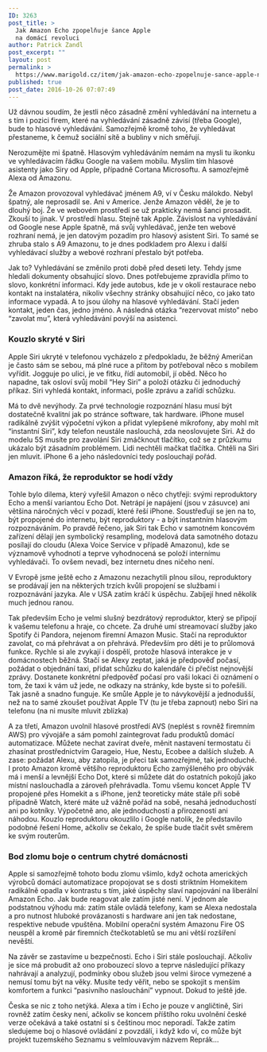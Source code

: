 ```yaml
---
ID: 3263
post_title: >
  Jak Amazon Echo zpopelňuje šance Apple
  na domácí revoluci
author: Patrick Zandl
post_excerpt: ""
layout: post
permalink: >
  https://www.marigold.cz/item/jak-amazon-echo-zpopelnuje-sance-apple-na-domaci-revoluci
published: true
post_date: 2016-10-26 07:07:49
---
```

Už dávnou soudím, že  jestli něco zásadně změní vyhledávání na internetu a s tím i pozici firem, které na vyhledávání zásadně závisí (třeba Google), bude to hlasové vyhledávání. Samozřejmě kromě toho, že vyhledávat přestaneme, k čemuž sociální sítě a bubliny v nich směřují. 

Nerozumějte mi špatně. Hlasovým vyhledáváním nemám na mysli tu ikonku ve vyhledávacím řádku Google na vašem mobilu. Myslím tím hlasové asistenty jako Siry od Apple, případně Cortana Microsoftu. A samozřejmě Alexa od Amazonu. 

Že Amazon provozoval vyhledávač jménem A9, ví v Česku málokdo. Nebyl špatný, ale neprosadil se. Ani v Americe. Jenže Amazon věděl, že je to dlouhý boj. Že ve webovém prostředí se už prakticky nemá šanci prosadit. Zkouší to jinak. V prostředí hlasu. Stejně tak Apple. Závislost na vyhledávání od Google nese  Apple špatně, má svůj vyhledávač, jenže ten webové rozhraní nemá, je jen datovým pozadím pro hlasový asistent Siri. To samé se zhruba stalo s A9 Amazonu, to je dnes podkladem pro Alexu i další vyhledávací služby a webové rozhraní přestalo být potřeba. 

Jak to? Vyhledávání se změnilo proti době před deseti lety. Tehdy jsme hledali dokumenty obsahující slovo. Dnes potřebujeme zpravidla přímo to slovo, konkrétní informaci. Kdy jede autobus, kde je v okolí restaurace nebo kontakt na instalatéra, nikoliv všechny stránky obsahující něco, co jako tato informace vypadá. A to jsou úlohy na hlasové vyhledávání. Stačí jeden kontakt, jeden čas, jedno jméno. A následná otázka “rezervovat místo” nebo “zavolat mu”, která vyhledávání povýší na asistenci. 

<h3>Kouzlo skryté v Siri</h3

Apple Siri ukryté v telefonou vycházelo z předpokladu, že běžný Američan je často sám se sebou, má plné ruce a přitom by potřeboval něco s mobilem vyřídit. Jogguje po ulici, je ve fitku, řídí automobil, jí oběd. Něco ho napadne, tak osloví svůj mobil “Hey Siri” a položí otázku či jednoduchý příkaz. Siri vyhledá kontakt, informaci, pošle zprávu a zařídí schůzku. 

Má to dvě nevýhody. Za prvé technologie rozpoznání hlasu musí být dostatečně kvalitní jak po stránce software, tak hardware. iPhone musel radikálně zvýšit výpočetní výkon a přidat vylepšené mikrofony, aby mohl mít “instantní Siri”, kdy telefon neustále naslouchá, zda neoslovujete Siri. Až do modelu 5S musíte pro zavolání Siri zmáčknout tlačítko, což se z průzkumu ukázalo být zásadním problémem. Lidi nechtěli mačkat tlačítka. Chtěli na Siri jen mluvit. iPhone 6 a jeho následovníci tedy poslouchají pořád. 

<h3>Amazon říká, že reproduktor se hodí vždy</h3>

Tohle bylo dilema, který vyřešil Amazon o něco chytřeji: svými reproduktory Echo a menší variantou Echo Dot. Netrápí je napájení (jsou v zásuvce) ani většina náročných věcí v pozadí, které řeší iPhone. Soustřeďují se jen na to, být propojené do internetu, být reproduktory - a být instantním hlasovým rozpoznáváním. Po pravdě řečeno, jak Siri tak Echo v samotném koncovém zařízení dělají jen symbolický resampling, modelová data samotného dotazu posílají do cloudu (Alexa Voice Service v případě Amazonu), kde se významově vyhodnotí a teprve vyhodnocená se položí internímu vyhledávači. To ovšem nevadí, bez internetu dnes ničeho není. 

V Evropě jsme ještě echo z Amazonu nezachytili plnou silou, reproduktory se prodávají jen na některých trzích kvůli propojení se službami i rozpoznávání jazyka. Ale v USA zatím kráčí k úspěchu. Zabíjejí hned několik much jednou ranou. 

Tak především Echo je velmi slušný bezdrátový reproduktor, který se připojí k vašemu telefonu a hraje, co chcete. Za druhé umí streamovací služby jako Spotify či Pandora, nejenom firemní Amazon Music. Stačí na reproduktor zavolat, co má přehrávat a on přehrává. Především pro děti je to průlomová funkce. Rychle si ale zvykají i dospělí, protože hlasová interakce je v domácnostech běžná. Stačí se Alexy zeptat, jaká je předpověď počasí, požádat o objednání taxi, přidat schůzku do kalendáře či přečíst nejnovější zprávy. Dostanete konkrétní předpověď počasí pro vaši lokaci či oznámení o tom, že taxi k vám už jede, ne odkazy na stránky, kde byste si to pořešili.  Tak jasně a snadno funguje. Ke smůle Apple je to návykovější a jednodušší, než na to samé zkoušet používat Apple TV (tu je třeba zapnout) nebo Siri na telefonu (na ni musíte mluvit zblízka)

A za třetí, Amazon uvolnil hlasové prostředí AVS (neplést s rovněž firemním AWS) pro vývojáře a sám pomohl zaintegrovat řadu produktů domácí automatizace. Můžete nechat zavírat dveře, měnit nastavení termostatu či zhasínat prostřednictvím Garageio, Hue, Nestu, Ecobee a dalších služeb. A zase: požádat Alexu, aby zatopila, je přeci tak samozřejmé, tak jednoduché. I proto Amazon kromě většího reproduktoru Echo zamýšleného pro obývák má i menší a levnější Echo Dot, které si můžete dát do ostatních pokojů jako místní naslouchadla a zároveň přehrávadla. Tomu všemu koncet Apple TV propojené přes Homekit a s iPhone, jenž teoreticky máte stále při sobě případně Watch, které máte už vážně pořád na sobě, nesahá jednoduchostí ani po kotníky. Výpočetně ano, ale jednoduchostí a přirozeností ani náhodou. Kouzlo reproduktoru okouzlilo i Google natolik, že představilo podobné řešení Home, ačkoliv se čekalo, že spíše bude tlačit svět směrem ke svým routerům.

<h3>Bod zlomu boje o centrum chytré domácnosti</h3>

Apple si samozřejmě tohoto bodu zlomu všimlo, když ochota amerických výrobců domácí automatizace propojovat se s dosti striktním Homekitem radikálně opadla v kontrastu s tím, jaké úspěchy slaví napojování na liberální Amazon Echo. Jak bude reagovat ale zatím jisté není. V jednom ale podstatnou výhodu má: zatím stále ovládá telefony, kam se Alexa nedostala a pro nutnost hluboké provázanosti s hardware ani jen tak nedostane, respektive nebude vpuštěna. Mobilní operační systém Amazonu Fire OS neuspěl a kromě pár firemních čtečkotabletů se mu ani větší rozšíření nevěští.

Na závěr se zastavíme u bezpečnosti. Echo i Siri stále poslouchají. Ačkoliv je sice má probudit až ono probouzecí slovo a teprve následující příkazy nahrávají a analyzují, podmínky obou služeb jsou velmi široce vymezené a nemusí tomu být na věky. Musíte tedy věřit, nebo se spokojit s menším komfortem a funkci “pasivního naslouchání” vypnout. Dokud to ještě jde. 

Česka se nic z toho netýká. Alexa a tím i Echo je pouze v angličtině, Siri rovněž zatím česky není, ačkoliv se koncem příštího roku uvolnění české verze očekává a také ostatní si s češtinou moc neporadí. Takže zatím sledujeme boj o hlasové ovládání z povzdálí, i když kdo ví, co může být projekt tuzemského Seznamu s velmlouvavým názvem Reprák…